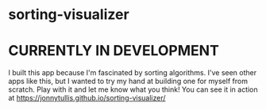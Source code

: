 # sorting-visualizer

# CURRENTLY IN DEVELOPMENT

I built this app because I'm fascinated by sorting algorithms. I've seen other apps like this, but I wanted to try my hand at building one for myself from scratch. Play with it and let me know what you think! You can see it in action at https://jonnytullis.github.io/sorting-visualizer/
